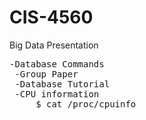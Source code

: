 # CIS-4560
Big Data Presentation

<pre>
-Database Commands  
 -Group Paper  
 -Database Tutorial  
 -CPU information  
     $ cat /proc/cpuinfo
</pre>
